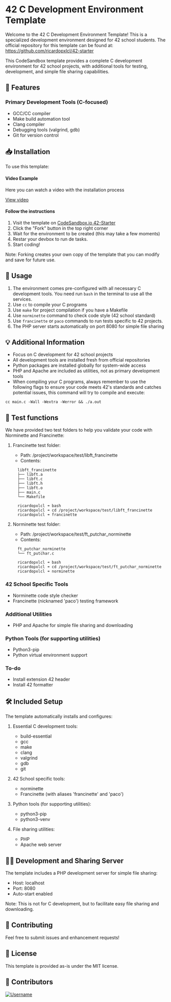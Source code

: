 # 42 C Development Environment Template

Welcome to the 42 C Development Environment Template! This is a specialized development environment designed for 42 school students. The official repository for this template can be found at: https://github.com/ricardopxlcl/42-starter

This CodeSandbox template provides a complete C development environment for 42 school projects, with additional tools for testing, development, and simple file sharing capabilities.

## 🚀 Features

### Primary Development Tools (C-focused)

- GCC/CC compiler
- Make build automation tool
- Clang compiler
- Debugging tools (valgrind, gdb)
- Git for version control

## 📥 Installation

To use this template:

#### Video Example

Here you can watch a video with the installation process

<a href="https://www.awesomescreenshot.com/video/34496715?key=b03c9bd0fcf7e4e870b1ab1d5cbef271" target="_blank">View video</a>

#### Follow the instructions

1. Visit the template on <a href="https://codesandbox.io/p/devbox/42-starter-xlxxs8" target="_blank">CodeSandbox.io 42-Starter</a>
2. Click the "Fork" button in the top right corner
3. Wait for the environment to be created (this may take a few moments)
4. Restar your devbox to run de tasks.
5. Start coding!

Note: Forking creates your own copy of the template that you can modify and save for future use.

## 🔧 Usage

1. The environment comes pre-configured with all necessary C development tools. You need run `bash` in the terminal to use all the services.
2. Use `cc` to compile your C programs
3. Use `make` for project compilation if you have a Makefile
4. Use `norminette` command to check code style (42 school standard)
5. Use `francinette` or `paco` commands to run tests specific to 42 projects.
6. The PHP server starts automatically on port 8080 for simple file sharing

## 💡 Additional Information

- Focus on C development for 42 school projects
- All development tools are installed fresh from official repositories
- Python packages are installed globally for system-wide access
- PHP and Apache are included as utilities, not as primary development tools
- When compiling your C programs, always remember to use the following flags to ensure your code meets 42's standards and catches potential issues, this command will try to compile and execute:

```plaintext
cc main.c -Wall -Wextra -Werror && ./a.out
```

## 🤿 Test functions

We have provided two test folders to help you validate your code with Norminette and Francinette:

1. Francinette test folder:

   - Path: /project/workspace/test/libft_francinette
   - Contents:

   ```plaintext
     libft_francinette
     ├── libft.a
     ├── libft.c
     ├── libft.h
     ├── libft.o
     ├── main.c
     └── Makefile

     ricardopxlcl ➜ bash
     ricardopxlcl ➜ cd /project/workspace/test/libft_francinette
     ricardopxlcl ➜ francinette
   ```

2. Norminette test folder:

   - Path: /project/workspace/test/ft_putchar_norminette
   - Contents:

   ```plaintext
     ft_putchar_norminette
     └── ft_putchar.c

     ricardopxlcl ➜ bash
     ricardopxlcl ➜ cd /project/workspace/test/ft_putchar_norminette
     ricardopxlcl ➜ norminette
   ```

### 42 School Specific Tools

- Norminette code style checker
- Francinette (nicknamed 'paco') testing framework

### Additional Utilities

- PHP and Apache for simple file sharing and downloading

### Python Tools (for supporting utilities)

- Python3-pip
- Python virtual environment support

### To-do

- Install extension 42 header
- Install 42 formatter

## 🛠️ Included Setup

The template automatically installs and configures:

1. Essential C development tools:

   - build-essential
   - gcc
   - make
   - clang
   - valgrind
   - gdb
   - git

2. 42 School specific tools:

   - norminette
   - Francinette (with aliases 'francinette' and 'paco')

3. Python tools (for supporting utilities):

   - python3-pip
   - python3-venv

4. File sharing utilities:
   - PHP
   - Apache web server

## 🏃‍♂️ Development and Sharing Server

The template includes a PHP development server for simple file sharing:

- Host: localhost
- Port: 8080
- Auto-start enabled

Note: This is not for C development, but to facilitate easy file sharing and downloading.

## 🤝 Contributing

Feel free to submit issues and enhancement requests!

## 📝 License

This template is provided as-is under the MIT license.

## 👥 Contributors

[![Username](https://github.com/ricardopxlcl.png?size=70)](https://github.com/ricardopxlcl)
